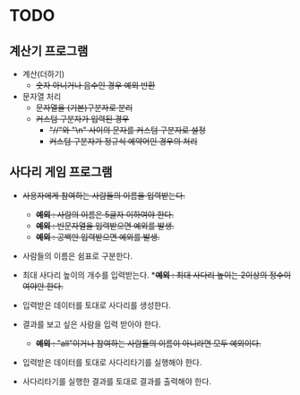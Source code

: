 # TODO

## 계산기 프로그램
* 계산(더하기)
    * ~~숫자 아니거나 음수인 경우 예외 반환~~
* 문자열 처리
    * ~~문자열을 (기본)구분자로 분리~~
    * ~~커스텀 구분자가 입력된 경우~~
        * ~~"//"와 "\n" 사이의 문자를 커스텀 구분자로 설정~~
        * ~~커스텀 구분자가 정규식 예약어인 경우의 처리~~

## 사다리 게임 프로그램
* ~~사용자에게 참여하는 사람들의 이름을 입력받는다.~~
    * ~~**예외** : 사람의 이름은 5글자 이하여야 한다.~~
    * ~~**예외** : 빈문자열을 입력받으면 예외를 발생.~~
    * ~~**예외** : 공백만 입력받으면 예외를 발생.~~
* 사람들의 이름은 쉼표로 구분한다.
* 최대 사다리 높이의 개수를 입력받는다.
    *~~**예외** : 최대 사다리 높이는 2이상의 정수이여야만 한다.~~
* 입력받은 데이터를 토대로 사다리를 생성한다.
* 결과를 보고 싶은 사람을 입력 받아야 한다.
    * ~~**예외** : "all"이거나 참여하는 사람들의 이름이 아니라면 모두 예외이다.~~
  
* 입력받은 데이터를 토대로 사다리타기를 실행해야 한다.
* 사다리타기를 실행한 결과를 토대로 결과를 출력해야 한다.
